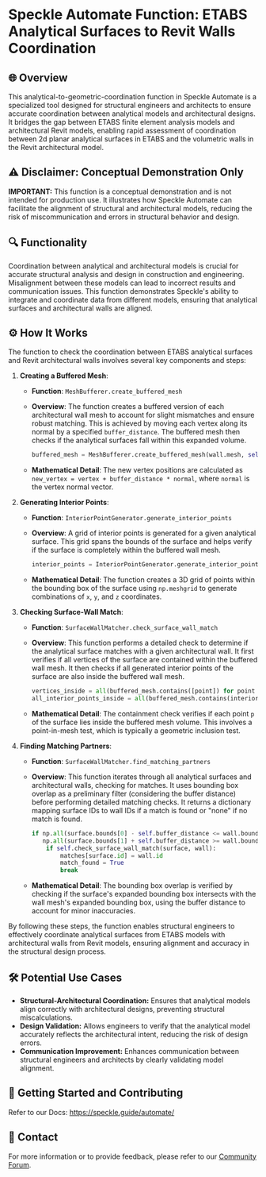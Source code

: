 # Speckle Automate Function: ETABS Analytical Surfaces to Revit Walls Coordination
## 🌐 Overview
This analytical-to-geometric-coordination function in Speckle Automate is a specialized tool designed for structural engineers and architects to ensure accurate coordination between analytical models and architectural designs. It bridges the gap between ETABS finite element analysis models and architectural Revit models, enabling rapid assessment of coordination between 2d planar analytical surfaces in ETABS and the volumetric walls in the Revit architectural model.

## ⚠️ Disclaimer: Conceptual Demonstration Only
**IMPORTANT:** This function is a conceptual demonstration and is not intended for production use. It illustrates how Speckle Automate can facilitate the alignment of structural and architectural models, reducing the risk of miscommunication and errors in structural behavior and design.

## 🔍 Functionality
Coordination between analytical and architectural models is crucial for accurate structural analysis and design in construction and engineering. Misalignment between these models can lead to incorrect results and communication issues. This function demonstrates Speckle's ability to integrate and coordinate data from different models, ensuring that analytical surfaces and architectural walls are aligned.

## ⚙️ How It Works

The function to check the coordination between ETABS analytical surfaces and Revit architectural walls involves several key components and steps:

1. **Creating a Buffered Mesh**:
   - **Function**: `MeshBufferer.create_buffered_mesh`
   - **Overview**: The function creates a buffered version of each architectural wall mesh to account for slight mismatches and ensure robust matching. This is achieved by moving each vertex along its normal by a specified `buffer_distance`. The buffered mesh then checks if the analytical surfaces fall within this expanded volume.

     ```python
     buffered_mesh = MeshBufferer.create_buffered_mesh(wall.mesh, self.buffer_distance)
     ```

   - **Mathematical Detail**: The new vertex positions are calculated as `new_vertex = vertex + buffer_distance * normal`, where `normal` is the vertex normal vector.

2. **Generating Interior Points**:
   - **Function**: `InteriorPointGenerator.generate_interior_points`
   - **Overview**: A grid of interior points is generated for a given analytical surface. This grid spans the bounds of the surface and helps verify if the surface is completely within the buffered wall mesh.

     ```python
     interior_points = InteriorPointGenerator.generate_interior_points(surface)
     ```

   - **Mathematical Detail**: The function creates a 3D grid of points within the bounding box of the surface using `np.meshgrid` to generate combinations of `x`, `y`, and `z` coordinates.

3. **Checking Surface-Wall Match**:
   - **Function**: `SurfaceWallMatcher.check_surface_wall_match`
   - **Overview**: This function performs a detailed check to determine if the analytical surface matches with a given architectural wall. It first verifies if all vertices of the surface are contained within the buffered wall mesh. It then checks if all generated interior points of the surface are also inside the buffered wall mesh.

     ```python
     vertices_inside = all(buffered_mesh.contains([point]) for point in surface.points)
     all_interior_points_inside = all(buffered_mesh.contains(interior_points))
     ```

   - **Mathematical Detail**: The containment check verifies if each point `p` of the surface lies inside the buffered mesh volume. This involves a point-in-mesh test, which is typically a geometric inclusion test.

4. **Finding Matching Partners**:
   - **Function**: `SurfaceWallMatcher.find_matching_partners`
   - **Overview**: This function iterates through all analytical surfaces and architectural walls, checking for matches. It uses bounding box overlap as a preliminary filter (considering the buffer distance) before performing detailed matching checks. It returns a dictionary mapping surface IDs to wall IDs if a match is found or "none" if no match is found.

     ```python
     if np.all(surface.bounds[0] - self.buffer_distance <= wall.bounds[1] + self.buffer_distance) and \
        np.all(surface.bounds[1] + self.buffer_distance >= wall.bounds[0] - self.buffer_distance):
         if self.check_surface_wall_match(surface, wall):
             matches[surface.id] = wall.id
             match_found = True
             break
     ```

   - **Mathematical Detail**: The bounding box overlap is verified by checking if the surface's expanded bounding box intersects with the wall mesh's expanded bounding box, using the buffer distance to account for minor inaccuracies.

By following these steps, the function enables structural engineers to effectively coordinate analytical surfaces from ETABS models with architectural walls from Revit models, ensuring alignment and accuracy in the structural design process.

## 🛠️ Potential Use Cases
* **Structural-Architectural Coordination:** Ensures that analytical models align correctly with architectural designs, preventing structural miscalculations.
* **Design Validation:** Allows engineers to verify that the analytical model accurately reflects the architectural intent, reducing the risk of design errors.
* **Communication Improvement:** Enhances communication between structural engineers and architects by clearly validating model alignment.

## 🚀 Getting Started and Contributing
Refer to our Docs: https://speckle.guide/automate/

## 📧 Contact
For more information or to provide feedback, please refer to our [Community Forum](https://speckle.community/).
